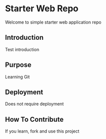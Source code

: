 # Starter Web Repo
Welcome to simple starter web application repo

## Introduction
Test introduction

## Purpose
Learning Git

## Deployment
Does not require deployment

## How To Contribute
If you learn, fork and use this project